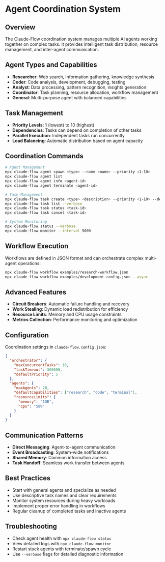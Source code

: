 # Agent Coordination System

## Overview

The Claude-Flow coordination system manages multiple AI agents working together on complex tasks. It provides intelligent task distribution, resource management, and inter-agent communication.

## Agent Types and Capabilities

- **Researcher**: Web search, information gathering, knowledge synthesis
- **Coder**: Code analysis, development, debugging, testing
- **Analyst**: Data processing, pattern recognition, insights generation
- **Coordinator**: Task planning, resource allocation, workflow management
- **General**: Multi-purpose agent with balanced capabilities

## Task Management

- **Priority Levels**: 1 (lowest) to 10 (highest)
- **Dependencies**: Tasks can depend on completion of other tasks
- **Parallel Execution**: Independent tasks run concurrently
- **Load Balancing**: Automatic distribution based on agent capacity

## Coordination Commands

```bash
# Agent Management
npx claude-flow agent spawn <type> --name <name> --priority <1-10>
npx claude-flow agent list
npx claude-flow agent info <agent-id>
npx claude-flow agent terminate <agent-id>

# Task Management  
npx claude-flow task create <type> <description> --priority <1-10> --deps <task-ids>
npx claude-flow task list --verbose
npx claude-flow task status <task-id>
npx claude-flow task cancel <task-id>

# System Monitoring
npx claude-flow status --verbose
npx claude-flow monitor --interval 5000
```

## Workflow Execution

Workflows are defined in JSON format and can orchestrate complex multi-agent operations:

```bash
npx claude-flow workflow examples/research-workflow.json
npx claude-flow workflow examples/development-config.json --async
```

## Advanced Features

- **Circuit Breakers**: Automatic failure handling and recovery
- **Work Stealing**: Dynamic load redistribution for efficiency
- **Resource Limits**: Memory and CPU usage constraints
- **Metrics Collection**: Performance monitoring and optimization

## Configuration

Coordination settings in `claude-flow.config.json`:

```json
{
  "orchestrator": {
    "maxConcurrentTasks": 10,
    "taskTimeout": 300000,
    "defaultPriority": 5
  },
  "agents": {
    "maxAgents": 20,
    "defaultCapabilities": ["research", "code", "terminal"],
    "resourceLimits": {
      "memory": "1GB",
      "cpu": "50%"
    }
  }
}
```

## Communication Patterns

- **Direct Messaging**: Agent-to-agent communication
- **Event Broadcasting**: System-wide notifications
- **Shared Memory**: Common information access
- **Task Handoff**: Seamless work transfer between agents

## Best Practices

- Start with general agents and specialize as needed
- Use descriptive task names and clear requirements
- Monitor system resources during heavy workloads
- Implement proper error handling in workflows
- Regular cleanup of completed tasks and inactive agents

## Troubleshooting

- Check agent health with `npx claude-flow status`
- View detailed logs with `npx claude-flow monitor`
- Restart stuck agents with terminate/spawn cycle
- Use `--verbose` flags for detailed diagnostic information
